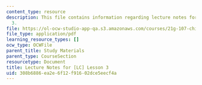 ```yaml
---
content_type: resource
description: This file contains information regarding lecture notes for [LC] lesson
  3.
file: https://ol-ocw-studio-app-qa.s3.amazonaws.com/courses/21g-107-chinese-i-streamlined-fall-2014/308b6886ea2e6f12f91602dce5eecf4a_MIT21G_107F14_Chars3.pdf
file_type: application/pdf
learning_resource_types: []
ocw_type: OCWFile
parent_title: Study Materials
parent_type: CourseSection
resourcetype: Document
title: Lecture Notes for [LC] Lesson 3
uid: 308b6886-ea2e-6f12-f916-02dce5eecf4a
---
```

